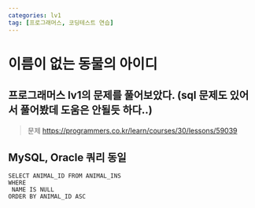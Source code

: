```yaml
---
categories: lv1
tag: [프로그래머스, 코딩테스트 연습]
---
```


# 이름이 없는 동물의 아이디

## 프로그래머스 lv1의 문제를 풀어보았다. (sql 문제도 있어서 풀어봤데 도움은 안될듯 하다..)

> 문제
> https://programmers.co.kr/learn/courses/30/lessons/59039

## MySQL, Oracle 쿼리 동일

```
SELECT ANIMAL_ID FROM ANIMAL_INS
WHERE
 NAME IS NULL
ORDER BY ANIMAL_ID ASC
```
